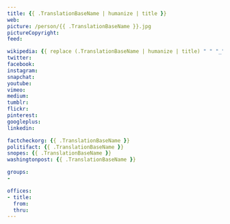 ```yaml
---
title: {{ .TranslationBaseName | humanize | title }}
web: 
picture: /person/{{ .TranslationBaseName }}.jpg
pictureCopyright: 
feed: 

wikipedia: {{ replace (.TranslationBaseName | humanize | title) " " "_" }}
twitter: 
facebook: 
instagram: 
snapchat: 
youtube: 
vimeo: 
medium: 
tumblr: 
flickr: 
pinterest: 
googleplus: 
linkedin: 

factcheckorg: {{ .TranslationBaseName }}
politifact: {{ .TranslationBaseName }}
snopes: {{ .TranslationBaseName }}
washingtonpost: {{ .TranslationBaseName }}

groups:
- 

offices:
- title: 
  from: 
  thru: 
---
```

